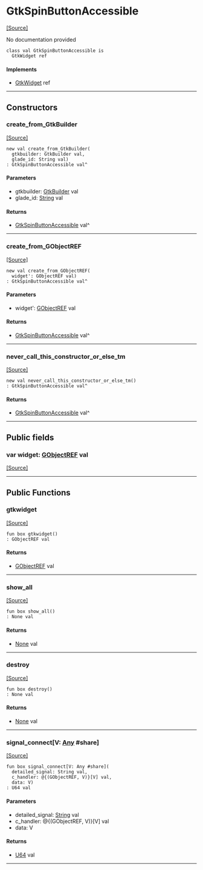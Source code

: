 # GtkSpinButtonAccessible
<span class="source-link">[[Source]](src/gtk3/GtkSpinButtonAccessible.md#L6)</span>

No documentation provided


```pony
class val GtkSpinButtonAccessible is
  GtkWidget ref
```

#### Implements

* [GtkWidget](gtk3-GtkWidget.md) ref

---

## Constructors

### create_from_GtkBuilder
<span class="source-link">[[Source]](src/gtk3/GtkSpinButtonAccessible.md#L14)</span>


```pony
new val create_from_GtkBuilder(
  gtkbuilder: GtkBuilder val,
  glade_id: String val)
: GtkSpinButtonAccessible val^
```
#### Parameters

*   gtkbuilder: [GtkBuilder](gtk3-GtkBuilder.md) val
*   glade_id: [String](builtin-String.md) val

#### Returns

* [GtkSpinButtonAccessible](gtk3-GtkSpinButtonAccessible.md) val^

---

### create_from_GObjectREF
<span class="source-link">[[Source]](src/gtk3/GtkSpinButtonAccessible.md#L17)</span>


```pony
new val create_from_GObjectREF(
  widget': GObjectREF val)
: GtkSpinButtonAccessible val^
```
#### Parameters

*   widget': [GObjectREF](gtk3-..-gobject-GObjectREF.md) val

#### Returns

* [GtkSpinButtonAccessible](gtk3-GtkSpinButtonAccessible.md) val^

---

### never_call_this_constructor_or_else_tm
<span class="source-link">[[Source]](src/gtk3/GtkSpinButtonAccessible.md#L20)</span>


```pony
new val never_call_this_constructor_or_else_tm()
: GtkSpinButtonAccessible val^
```

#### Returns

* [GtkSpinButtonAccessible](gtk3-GtkSpinButtonAccessible.md) val^

---

## Public fields

### var widget: [GObjectREF](gtk3-..-gobject-GObjectREF.md) val
<span class="source-link">[[Source]](src/gtk3/GtkSpinButtonAccessible.md#L10)</span>



---

## Public Functions

### gtkwidget
<span class="source-link">[[Source]](src/gtk3/GtkSpinButtonAccessible.md#L12)</span>


```pony
fun box gtkwidget()
: GObjectREF val
```

#### Returns

* [GObjectREF](gtk3-..-gobject-GObjectREF.md) val

---

### show_all
<span class="source-link">[[Source]](src/gtk3/GtkWidget.md#L4)</span>


```pony
fun box show_all()
: None val
```

#### Returns

* [None](builtin-None.md) val

---

### destroy
<span class="source-link">[[Source]](src/gtk3/GtkWidget.md#L7)</span>


```pony
fun box destroy()
: None val
```

#### Returns

* [None](builtin-None.md) val

---

### signal_connect\[V: [Any](builtin-Any.md) #share\]
<span class="source-link">[[Source]](src/gtk3/GtkWidget.md#L10)</span>


```pony
fun box signal_connect[V: Any #share](
  detailed_signal: String val,
  c_handler: @{(GObjectREF, V)}[V] val,
  data: V)
: U64 val
```
#### Parameters

*   detailed_signal: [String](builtin-String.md) val
*   c_handler: @{(GObjectREF, V)}[V] val
*   data: V

#### Returns

* [U64](builtin-U64.md) val

---

